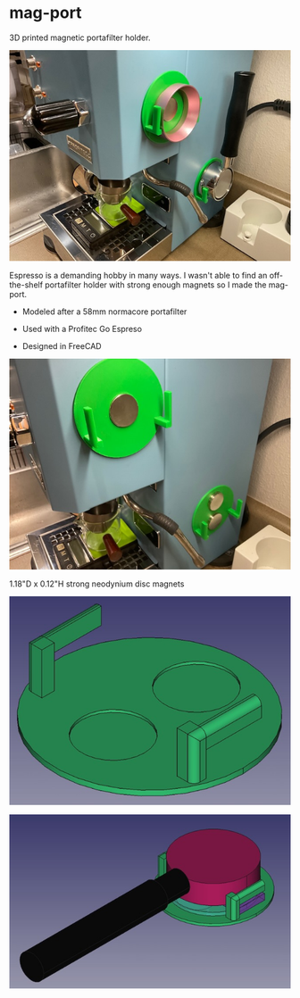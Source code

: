 # mag-port
3D printed magnetic portafilter holder. 

![Screenshot](pics/in-use.jpeg)

Espresso is a demanding hobby in many ways. I wasn't able to find an off-the-shelf portafilter holder with strong enough magnets so I made the mag-port. 

* Modeled after a 58mm normacore portafilter

* Used with a Profitec Go Espreso

* Designed in FreeCAD

![Screenshot](pics/magnets.jpeg)

1.18"D x 0.12"H strong neodynium disc magnets 

![Screenshot](pics/mount.jpeg)

![Screenshot](pics/portafilter.jpeg)


